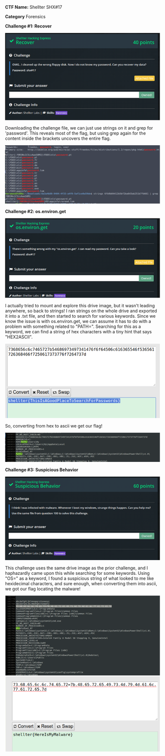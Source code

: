 <b>CTF Name:</b>
Shellter SHX#17

<b>Category</b>
Forensics

<b>Challenge #1: Recover</b>

<img src="https://github.com/Keramas/CTF-Writeups/blob/master/Images/ShellterSHX-17/forensics_shellter.png">

Downloading the challenge file, we can just use strings on it and grep for 'password'.
This reveals most of the flag, but using grep again for the content inside the brackets uncovers the entire flag. 

<img src="https://github.com/Keramas/CTF-Writeups/blob/master/Images/ShellterSHX-17/shellterflag.png">


<b>Challenge #2: os.environ.get </b>

<img src="https://github.com/Keramas/CTF-Writeups/blob/master/Images/ShellterSHX-17/environget.png">

I actually tried to mount and explore this drive image, but it wasn't leading anywhere, so back to strings!
I ran strings on the whole drive and exported it into a .txt file, and then started to search for various keywords.
Since we know the issue is with os.environ.get, we can assume it has to do with a problem with something related to "PATH=".
Searching for this as a keyword, we can find a string of hex characters with a tiny hint that says "HEX2ASCII".

<img src="https://github.com/Keramas/CTF-Writeups/blob/master/Images/ShellterSHX-17/hextoasciiflag.png">

So, converting from hex to ascii we get our flag!

<img src="https://github.com/Keramas/CTF-Writeups/blob/master/Images/ShellterSHX-17/pathflagged.png">

<b>Challenge #3: Suspicious Behavior</b>

<img src="https://github.com/Keramas/CTF-Writeups/blob/master/Images/ShellterSHX-17/suspiciousbehavior.png">

This challenge uses the same drive image as the prior challenge, and I haphazardly came upon this while searching for some keywords. Using "OS=" as a keyword, I found a suspicious string of what looked to me like hexidecimal characters, and sure enough, when converting them into ascii, we got our flag locating the malware!

<img src="https://github.com/Keramas/CTF-Writeups/blob/master/Images/ShellterSHX-17/malwarecoded.png">

<img src="https://github.com/Keramas/CTF-Writeups/blob/master/Images/ShellterSHX-17/flagget.png">
